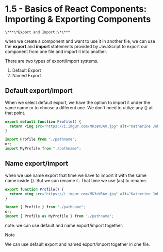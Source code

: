 # 1.5 - Basics of React Components: Importing & Exporting Components

`\***\*Export and Import:\*\***`

when we create a component and want to use it in another file, we can use the **export** and **import** statements provided by JavaScript to export our component from one file and import it into another.

There are two types of export/import systems.

1. Default Export
2. Named Export
  
## **Default export/import**

When we select default export, we have the option to import it under the same name or to choose a different one. We don't need to utilize any {} at that point.

```jsx
export default function Profile() {
  return <img src="https://i.imgur.com/MK3eW3Am.jpg" alt="Katherine Johnson" />;
}

import Profile from "./pathname";
or;
import MyProfile from "./pathname";
```

## **Name export/import**

when we use name export that time we have to import it with the same name inside {}. But we can rename it. That time we use (as) to rename.

```jsx
export function Profile() {
  return <img src="https://i.imgur.com/MK3eW3Am.jpg" alt="Katherine Johnson" />;
}

import { Profile } from "./pathname";
or;
import { Profile as MyProfile } from "./pathname";
```

note: we can use default and name export/import together.

> [!NOTE]
> We can use default export and named export/import together in one file.
